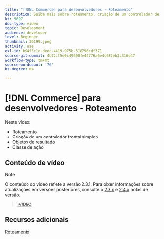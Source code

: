 ```yaml
---
title: "[!DNL Commerce] para desenvolvedores - Roteamento"
description: Saiba mais sobre roteamento, criação de um controlador de primeiro plano simples, objetos de resultado, classe de ação.
kt: 5697
doc-type: video
topic: Development
audience: developer
level: Beginner
thumbnail: 36199.jpeg
activity: use
exl-id: b94f5c1e-deec-4419-975b-518796cdf371
source-git-commit: 4b72cf5e0c49690fe44776a6e4c682eb3c316e47
workflow-type: tm+mt
source-wordcount: '76'
ht-degree: 0%

---
```


# [!DNL Commerce] para desenvolvedores - Roteamento

Neste vídeo:

- Roteamento
- Criação de um controlador frontal simples
- Objetos de resultado
- Classe de ação

## Conteúdo de vídeo

>[!NOTE]
>
>O conteúdo do vídeo reflete a versão 2.3.1. Para obter informações sobre atualizações em versões posteriores, consulte o [ 2.3.x](https://devdocs.magento.com/guides/v2.3/release-notes/bk-release-notes.html) e [2.4.x](https://devdocs.magento.com/guides/v2.4/release-notes/bk-release-notes.html) notas de versão.

>[!VIDEO](https://video.tv.adobe.com/v/36199?quality=12&learn=on)

## Recursos adicionais

[Roteamento](https://devdocs.magento.com/guides/v2.4/extension-dev-guide/routing.html)
